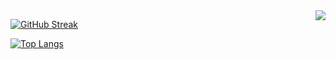 <img align="right" src="https://github-readme-stats.vercel.app/api?username=semmoolenschot&show_icons=true&theme=radical)">

[![GitHub Streak](http://github-readme-streak-stats.herokuapp.com?user=semmoolenschot&theme=radical)](https://git.io/streak-stats)

[![Top Langs](https://github-readme-stats.vercel.app/api/top-langs/?username=semmoolenschot&theme=radical&langs_count=8)](https://github.com/anuraghazra/github-readme-stats)
